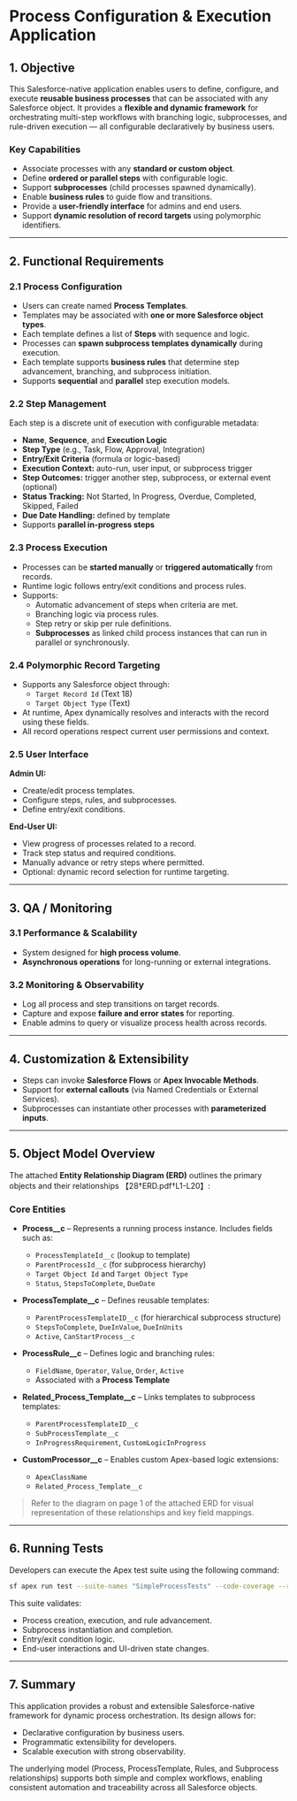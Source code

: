 # Process Configuration & Execution Application

## 1. Objective
This Salesforce-native application enables users to define, configure, and execute **reusable business processes** that can be associated with any Salesforce object. It provides a **flexible and dynamic framework** for orchestrating multi-step workflows with branching logic, subprocesses, and rule-driven execution — all configurable declaratively by business users.

### Key Capabilities
- Associate processes with any **standard or custom object**.
- Define **ordered or parallel steps** with configurable logic.
- Support **subprocesses** (child processes spawned dynamically).
- Enable **business rules** to guide flow and transitions.
- Provide a **user-friendly interface** for admins and end users.
- Support **dynamic resolution of record targets** using polymorphic identifiers.

---

## 2. Functional Requirements

### 2.1 Process Configuration
- Users can create named **Process Templates**.
- Templates may be associated with **one or more Salesforce object types**.
- Each template defines a list of **Steps** with sequence and logic.
- Processes can **spawn subprocess templates dynamically** during execution.
- Each template supports **business rules** that determine step advancement, branching, and subprocess initiation.
- Supports **sequential** and **parallel** step execution models.

### 2.2 Step Management
Each step is a discrete unit of execution with configurable metadata:
- **Name**, **Sequence**, and **Execution Logic**
- **Step Type** (e.g., Task, Flow, Approval, Integration)
- **Entry/Exit Criteria** (formula or logic-based)
- **Execution Context:** auto-run, user input, or subprocess trigger
- **Step Outcomes:** trigger another step, subprocess, or external event (optional)
- **Status Tracking:** Not Started, In Progress, Overdue, Completed, Skipped, Failed
- **Due Date Handling:** defined by template
- Supports **parallel in-progress steps**

### 2.3 Process Execution
- Processes can be **started manually** or **triggered automatically** from records.
- Runtime logic follows entry/exit conditions and process rules.
- Supports:
  - Automatic advancement of steps when criteria are met.
  - Branching logic via process rules.
  - Step retry or skip per rule definitions.
  - **Subprocesses** as linked child process instances that can run in parallel or synchronously.

### 2.4 Polymorphic Record Targeting
- Supports any Salesforce object through:
  - `Target Record Id` (Text 18)
  - `Target Object Type` (Text)
- At runtime, Apex dynamically resolves and interacts with the record using these fields.
- All record operations respect current user permissions and context.

### 2.5 User Interface
**Admin UI:**
- Create/edit process templates.
- Configure steps, rules, and subprocesses.
- Define entry/exit conditions.

**End-User UI:**
- View progress of processes related to a record.
- Track step status and required conditions.
- Manually advance or retry steps where permitted.
- Optional: dynamic record selection for runtime targeting.

---

## 3. QA / Monitoring

### 3.1 Performance & Scalability
- System designed for **high process volume**.
- **Asynchronous operations** for long-running or external integrations.

### 3.2 Monitoring & Observability
- Log all process and step transitions on target records.
- Capture and expose **failure and error states** for reporting.
- Enable admins to query or visualize process health across records.

---

## 4. Customization & Extensibility
- Steps can invoke **Salesforce Flows** or **Apex Invocable Methods**.
- Support for **external callouts** (via Named Credentials or External Services).
- Subprocesses can instantiate other processes with **parameterized inputs**.

---

## 5. Object Model Overview

The attached **Entity Relationship Diagram (ERD)** outlines the primary objects and their relationships 【28†ERD.pdf†L1-L20】:

### Core Entities
- **Process__c** – Represents a running process instance. Includes fields such as:
  - `ProcessTemplateId__c` (lookup to template)
  - `ParentProcessId__c` (for subprocess hierarchy)
  - `Target Object Id` and `Target Object Type`
  - `Status`, `StepsToComplete`, `DueDate`

- **ProcessTemplate__c** – Defines reusable templates:
  - `ParentProcessTemplateID__c` (for hierarchical subprocess structure)
  - `StepsToComplete`, `DueInValue`, `DueInUnits`
  - `Active`, `CanStartProcess__c`

- **ProcessRule__c** – Defines logic and branching rules:
  - `FieldName`, `Operator`, `Value`, `Order`, `Active`
  - Associated with a **Process Template**

- **Related_Process_Template__c** – Links templates to subprocess templates:
  - `ParentProcessTemplateID__c`
  - `SubProcessTemplate__c`
  - `InProgressRequirement`, `CustomLogicInProgress`

- **CustomProcessor__c** – Enables custom Apex-based logic extensions:
  - `ApexClassName`
  - `Related_Process_Template__c`

> Refer to the diagram on page 1 of the attached ERD for visual representation of these relationships and key field mappings.

---

## 6. Running Tests
Developers can execute the Apex test suite using the following command:

```bash
sf apex run test --suite-names "SimpleProcessTests" --code-coverage --result-format human --wait 10
```

This suite validates:
- Process creation, execution, and rule advancement.
- Subprocess instantiation and completion.
- Entry/exit condition logic.
- End-user interactions and UI-driven state changes.

---

## 7. Summary
This application provides a robust and extensible Salesforce-native framework for dynamic process orchestration. Its design allows for:
- Declarative configuration by business users.
- Programmatic extensibility for developers.
- Scalable execution with strong observability.

The underlying model (Process, ProcessTemplate, Rules, and Subprocess relationships) supports both simple and complex workflows, enabling consistent automation and traceability across all Salesforce objects.

